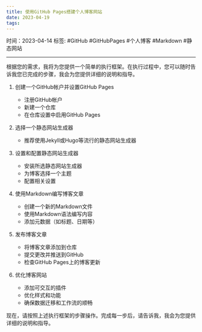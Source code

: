```yaml
---
title: 使用GitHub Pages搭建个人博客网站
date: 2023-04-19
tags: 
---
```


时间：2023-04-14
标签: #GitHub #GitHubPages #个人博客 #Markdown #静态网站

---

根据您的需求，我将为您提供一个简单的执行框架。在执行过程中，您可以随时告诉我您已完成的步骤，我会为您提供详细的说明和指导。

1.  创建一个GitHub帐户并设置GitHub Pages
    
    -   注册GitHub帐户
    -   新建一个仓库
    -   在仓库设置中启用GitHub Pages
2.  选择一个静态网站生成器
    
    -   推荐使用Jekyll或Hugo等流行的静态网站生成器
3.  设置和配置静态网站生成器
    
    -   安装所选静态网站生成器
    -   为博客选择一个主题
    -   配置相关设置
4.  使用Markdown编写博客文章
    
    -   创建一个新的Markdown文件
    -   使用Markdown语法编写内容
    -   添加元数据（如标题、日期等）
5.  发布博客文章
    
    -   将博客文章添加到仓库
    -   提交更改并推送到GitHub
    -   检查GitHub Pages上的博客更新
6.  优化博客网站
    
    -   添加可交互的插件
    -   优化样式和功能
    -   确保数据迁移和工作流的顺畅

现在，请按照上述执行框架的步骤操作。完成每一步后，请告诉我，我会为您提供详细的说明和指导。